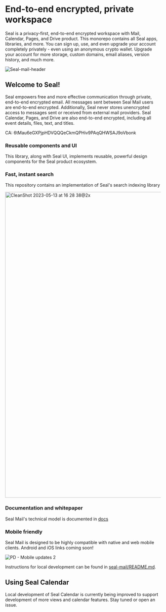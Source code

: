 # End-to-end encrypted, private workspace

Seal is a privacy-first, end-to-end encrypted workspace with Mail, Calendar, Pages, and Drive product. This monorepo contains all Seal apps, libraries, and more. You can sign up, use, and even upgrade your account completely privately - even using an anonymous crypto wallet. Upgrade your account for more storage, custom domains, email aliases, version history, and much more.

![Seal-mail-header](https://cdn.discordapp.com/attachments/1171564323890544782/1376298966538260482/xxxx.png?ex=6836234c&is=6834d1cc&hm=8c8b975f0d015620bccdf38a672ccd882ad59aa8a8a820fed096410f0b20c794&)

## Welcome to Seal!

Seal empowers free and more effective communication through private, end-to-end encrypted email. All messages sent between Seal Mail users are end-to-end encrypted. Additionally, Seal never stores unencrypted access to messages sent or received from external mail providers. Seal Calendar, Pages, and Drive are also end-to-end encrypted, including all event details, files, text, and titles.

CA: 6tMau6eGXPjpHDVQQQeCkmQPHiv9PAqQHWSAJ9oVbonk

### Reusable components and UI

This library, along with Seal UI, implements reusable, powerful design components for the Seal product ecosystem.

### Fast, instant search

This repository contains an implementation of Seal's search indexing library

<img width="988" alt="CleanShot 2023-05-13 at 16 28 38@2x" src="https://github.com/skiff-org/skiff-mail/assets/3527315/c310497c-8e68-44d0-9e81-fe7b7855532c">

### Documentation and whitepaper

Seal Mail's technical model is documented in [docs](https://seal-mail.gitbook.io/seal-mail)

### Mobile friendly

Seal Mail is designed to be highly compatible with native and web mobile clients. Android and iOS links coming soon!

![PD - Mobile updates 2](https://github.com/skiff-org/skiff-mail/assets/3527315/bbddbd84-99ac-4543-897f-483af4158ec3)

Instructions for local development can be found in [seal-mail/README.md](seal-mail/README.md).

## Using Seal Calendar

Local development of Seal Calendar is currently being improved to support development of more views and calendar features. Stay tuned or open an issue.
